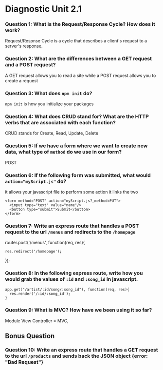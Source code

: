 # Diagnostic Unit 2.1

### Question 1: What is the Request/Response Cycle?  How does it work?

Request/Respnse Cycle is a cycle that describes a client's request to a server's response.  

### Question 2: What are the differences between a GET request and a POST request?
A GET request allows you to read a site while a POST request allows you to create a request
### Question 3: What does `npm init` do?
`npm init` is how you initialize your packages
### Question 4: What does CRUD stand for?  What are the HTTP verbs that are associated with each function?
CRUD stands for Create, Read, Update, Delete

### Question 5: If we have a form where we want to create new data, what type of `method` do we use in our form?  
POST

### Question 6: If the following form was submitted, what would `action="myScript.js"` do?

it allows your javascript file to perform some action it links the two

```
<form method="POST" action="myScript.js?_method=PUT">
  <input type="text" value="name"/>
  <button type="submit">Submit</button>
</form>
```

### Question 7: Write an express route that handles a POST request to the url `/menus` and redirects to the `/homepage`

router.post('/menus', function(req, res){
 
    
    res.redirect('/homepage');
});

### Question 8: In the following express route, write how you would grab the values of `:id` and `:song_id` in javascript.

```
app.get("/artist/:id/song/:song_id"), function(req, res){
  res.render('/:id/:song_id');
}
```

### Question 9: What is MVC? How have we been using it so far?
Module View Controller = MVC, 
## Bonus Question

### Question 10: Write an express route that handles a GET request to the url `/products` and sends back the JSON object {error: "Bad Request"}
